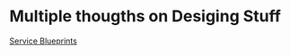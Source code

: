 # Multiple thougths on Desiging Stuff


[Service Blueprints](https://www.nngroup.com/articles/service-blueprints-definition/)
